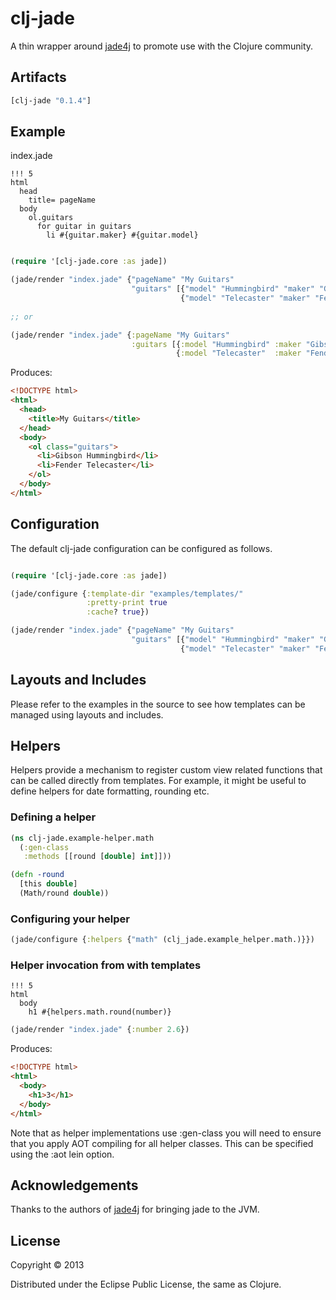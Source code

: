 # clj-jade

A thin wrapper around [jade4j](https://github.com/neuland/jade4j) to promote use with the Clojure community.

## Artifacts

```clojure
[clj-jade "0.1.4"]
```

## Example

index.jade

```
!!! 5
html
  head
    title= pageName
  body
    ol.guitars
      for guitar in guitars
        li #{guitar.maker} #{guitar.model} 
```


```clojure

(require '[clj-jade.core :as jade])

(jade/render "index.jade" {"pageName" "My Guitars"
                           "guitars" [{"model" "Hummingbird" "maker" "Gibson"} 
                                      {"model" "Telecaster" "maker" "Fender"}]})
                                      
;; or

(jade/render "index.jade" {:pageName "My Guitars"
                           :guitars [{:model "Hummingbird" :maker "Gibson"} 
                                     {:model "Telecaster"  :maker "Fender"}]})
```

Produces:

```html
<!DOCTYPE html>
<html>
  <head>
    <title>My Guitars</title>
  </head>
  <body>
    <ol class="guitars">
      <li>Gibson Hummingbird</li>
      <li>Fender Telecaster</li>
    </ol>
  </body>
</html>
```

## Configuration 

The default clj-jade configuration can be configured as follows.

```clojure

(require '[clj-jade.core :as jade])

(jade/configure {:template-dir "examples/templates/"
                 :pretty-print true
                 :cache? true})

(jade/render "index.jade" {"pageName" "My Guitars"
                           "guitars" [{"model" "Hummingbird" "maker" "Gibson"} 
                                      {"model" "Telecaster" "maker" "Fender"}]})
```
## Layouts and Includes

Please refer to the examples in the source to see how templates can be managed using layouts and includes. 

## Helpers 

Helpers provide a mechanism to register custom view related functions that can be called directly from templates. For example, it might be useful to
define helpers for date formatting, rounding etc.

### Defining a helper

```clojure
(ns clj-jade.example-helper.math
  (:gen-class
   :methods [[round [double] int]]))

(defn -round
  [this double]
  (Math/round double))
```
### Configuring your helper

```clojure
(jade/configure {:helpers {"math" (clj_jade.example_helper.math.)}})

```

### Helper invocation from with templates

```
!!! 5
html
  body
    h1 #{helpers.math.round(number)}
```

```clojure
(jade/render "index.jade" {:number 2.6})
```

Produces:

```html
<!DOCTYPE html>
<html>
  <body>
    <h1>3</h1>
  </body>
</html>
```

Note that as helper implementations use :gen-class you will need to ensure that you apply AOT compiling for all helper classes. 
This can be specified using the :aot lein option.

## Acknowledgements

Thanks to the authors of [jade4j](https://github.com/neuland/jade4j) for bringing jade to the JVM.

## License

Copyright © 2013 

Distributed under the Eclipse Public License, the same as Clojure.
